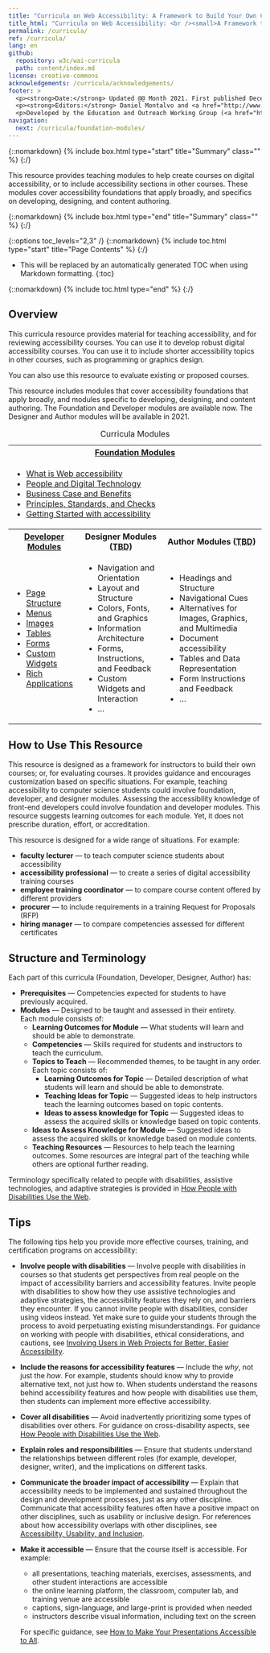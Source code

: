 ```yaml
---
title: "Curricula on Web Accessibility: A Framework to Build Your Own Courses"
title_html: "Curricula on Web Accessibility: <br /><small>A Framework to Build Your Own Courses</small>"
permalink: /curricula/
ref: /curricula/
lang: en
github:
  repository: w3c/wai-curricula
  path: content/index.md
license: creative-commons
acknowledgements: /curricula/acknowledgements/
footer: >
  <p><strong>Date:</strong> Updated @@ Month 2021. First published December 2019.</p>
  <p><strong>Editors:</strong> Daniel Montalvo and <a href="http://www.w3.org/People/shadi/">Shadi Abou-Zahra</a>. Contributors: <a href="https://www.w3.org/WAI/EO/EOWG-members">EOWG Participants</a>. ACKNOWLEDGEMENTS lists contributors and credits.</p>
  <p>Developed by the Education and Outreach Working Group (<a href="http://www.w3.org/WAI/EO/">EOWG</a>). Developed with support from the <a href="https://www.w3.org/WAI/about/projects/wai-guide/">WAI-Guide Project</a> funded by the European Commission (EC) under the Horizon 2020 program (Grant Agreement 822245).</p>
navigation:
  next: /curricula/foundation-modules/
---
```


{::nomarkdown}
{% include box.html type="start" title="Summary" class="" %}
{:/}

This resource provides teaching modules to help create courses on digital accessibility, or to include accessibility sections in other courses. These modules cover accessibility foundations that apply broadly, and specifics on developing, designing, and content authoring.

{::nomarkdown}
{% include box.html type="end" title="Summary" class="" %}
{:/}

{::options toc_levels="2,3" /}
{::nomarkdown}
{% include toc.html type="start" title="Page Contents" %}
{:/}

- This will be replaced by an automatically generated TOC when using Markdown formatting.
{:toc}

{::nomarkdown}
{% include toc.html type="end" %}
{:/}

## Overview

This curricula resource provides material for teaching accessibility, and for reviewing accessibility courses. You can use it to develop robust digital accessibility courses. You can use it to include shorter accessibility topics in other courses, such as programming or graphics design.

You can also use this resource to evaluate existing or proposed courses.

This resource includes modules that cover accessibility foundations that apply broadly, and modules specific to developing, designing, and content authoring. The Foundation and Developer modules are available now. The Designer and Author modules will be available in 2021.

<table class="dense">
 <caption>Curricula Modules</caption>
    <tr>
      <th colspan="3"> <a href="{{ '/curricula/foundation-modules/' | relative_url }}">Foundation Modules</a> </th>
    </tr>
    <tr>
      <td colspan="3">
        <ul>
          <li><a href="{{ '/curricula/foundation-modules/what-is-web-accessibility/' | relative_url }}">What is Web accessibility</a></li>
          <li><a href="{{ '/curricula/foundation-modules/people-and-digital-technology/' | relative_url }}">People and Digital Technology</a></li>
          <li><a href="{{ '/curricula/foundation-modules/business-case-and-benefits/' | relative_url }}">Business Case and Benefits</a></li>
          <li><a href="{{ '/curricula/foundation-modules/principles-standards-and-checks/' | relative_url }}">Principles, Standards, and Checks</a></li>
          <li><a href="{{ '/curricula/foundation-modules/getting-started-with-accessibility/' | relative_url }}">Getting Started with accessibility</a></li>
        </ul>
      </td>
    </tr>
    <tr>
      <th> <a href="{{ '/curricula/developer-modules/' | relative_url }}">Developer Modules</a> </th>
      <th> Designer Modules (<abbr title="To be Developed">TBD</abbr>) </th>
      <th> Author Modules (<abbr title="To be Developed">TBD</abbr>) </th>
    </tr>
    <tr>
      <td>
        <ul>
         <li><a href="{{ '/curricula/developer-modules/page-structure/' | relative_url }}">Page Structure</a></li>
          <li><a href="{{ '/curricula/developer-modules/menus/' | relative_url }}">Menus</a></li>
          <li><a href="{{ '/curricula/developer-modules/images/' | relative_url }}">Images</a></li>
          <li><a href="{{ '/curricula/developer-modules/tables/' | relative_url }}">Tables</a></li>
          <li><a href="{{ '/curricula/developer-modules/forms/' | relative_url }}">Forms</a></li>
          <li><a href="{{ '/curricula/developer-modules/custom-widgets/' | relative_url }}">Custom Widgets</a></li>
          <li><a href="{{ '/curricula/developer-modules/rich-applications/' | relative_url }}">Rich Applications</a></li>
        </ul>
      </td>
      <td>
        <ul>
          <li>Navigation and Orientation </li>
          <li>Layout and Structure </li>
          <li>Colors, Fonts, and Graphics </li>
          <li>Information Architecture </li>
          <li>Forms, Instructions, and Feedback </li>
          <li>Custom Widgets and Interaction</li>
          <li>&hellip; </li>
        </ul>
      </td>
      <td>
        <ul>
          <li>Headings and Structure</li>
          <li>Navigational Cues </li>
          <li>Alternatives for Images, Graphics, and Multimedia </li>
          <li>Document accessibility </li>
          <li>Tables and Data Representation</li>
          <li>Form Instructions and Feedback </li>
          <li>&hellip; </li>
        </ul>
      </td>
    </tr>
</table>

## How to Use This Resource

This resource is designed as a framework for instructors to build their own courses; or, for evaluating courses. It provides guidance and encourages customization based on specific situations. For example, teaching accessibility to computer science students could involve foundation, developer, and designer modules. Assessing the accessibility knowledge of front-end developers could involve foundation and developer modules. This resource suggests learning outcomes for each module. Yet, it does not prescribe duration, effort, or accreditation.

This resource is designed for a wide range of situations. For example:

* **faculty lecturer** &mdash; to teach computer science students about accessibility
* **accessibility professional** &mdash; to create a series of digital accessibility training courses
* **employee training coordinator** &mdash; to compare course content offered by different providers
* **procurer** &mdash; to include requirements in a training Request for Proposals (RFP)
* **hiring manager** &mdash; to compare competencies assessed for different certificates


## Structure and Terminology

Each part of this curricula (Foundation, Developer, Designer, Author) has:

* **Prerequisites** &mdash; Competencies expected for students to have previously acquired.
* **Modules** &mdash; Designed to be taught and assessed in their entirety.  
Each module consists of:
  * **Learning Outcomes for Module** &mdash; What students will learn and should be able to demonstrate.
  * **Competencies** &mdash; Skills required for students and instructors to teach the curriculum.
  * **Topics to Teach** &mdash; Recommended themes, to be taught in any order.  
  Each topic consists of:
    * **Learning Outcomes for Topic** &mdash; Detailed description of what students will learn and should be able to demonstrate.
    * **Teaching Ideas for Topic** &mdash; Suggested ideas to help instructors teach the learning outcomes based on topic contents.
    * **Ideas to assess knowledge for Topic** &mdash; Suggested ideas to assess the acquired skills or knowledge based on topic contents.
  * **Ideas to Assess Knowledge for Module** &mdash; Suggested ideas to assess the acquired skills or knowledge based on module contents.
  * **Teaching Resources** &mdash; Resources to help teach the learning outcomes. Some resources are integral part of the teaching while others are optional further reading.

Terminology specifically related to people with disabilities, assistive technologies, and adaptive strategies is provided in [How People with Disabilities Use the Web](/people-use-web).

## Tips

The following tips help you provide more effective courses, training, and certification programs on accessibility:
* **Involve people with disabilities** &mdash; Involve people with disabilities in courses so that students get perspectives from real people on the  impact of accessibility barriers and accessibility features. Invite people with disabilities to show how they use assistive technologies and adaptive strategies, the accessibility features they rely on, and barriers they encounter. If you cannot invite people with disabilities, consider using videos instead. Yet make sure to guide your students through the process to avoid perpetuating existing misunderstandings. For guidance on working with people with disabilities, ethical considerations, and cautions, see [Involving Users in Web Projects for Better, Easier Accessibility](/planning/involving-users/).
* **Include the reasons for accessibility features** &mdash; Include the *why*, not just the *how*. For example, students should know why to provide alternative text, not just how to. When students understand the reasons behind accessibility features and how people with disabilities use them, then students can implement more effective accessibility.
* **Cover all disabilities** &mdash; Avoid inadvertently prioritizing some types of disabilities over others. For guidance on cross-disability aspects, see [How People with Disabilities Use the Web](/people-use-web).
* **Explain roles and responsibilities** &mdash; Ensure that students understand the relationships between different roles (for example, developer, designer, writer), and the implications on different tasks.
* **Communicate the broader impact of accessibility** &mdash; Explain that accessibility needs to be implemented and sustained throughout the design and development processes, just as any other discipline. Communicate that accessibility  features often have a positive impact on other disciplines, such as usability or inclusive design. For references about how accessibility overlaps with other disciplines, see [Accessibility, Usability, and Inclusion](/fundamentals/accessibility-usability-inclusion/).
* **Make it accessible** &mdash; Ensure that the course itself is accessible. For example:
   * all presentations, teaching materials, exercises, assessments, and other student interactions are accessible
   * the online learning platform, the classroom, computer lab, and training venue are accessible
   * captions, sign-language, and large-print is provided when needed
   * instructors describe visual information, including text on the screen

   For specific guidance, see [How to Make Your Presentations Accessible to All](/teach-advocate/accessible-presentations/).
